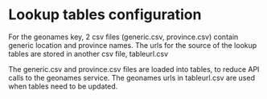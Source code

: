 # Lookup tables configuration

For the geonames key, 2 csv files (generic.csv, province.csv) contain generic location and province names.
The urls for the source of the lookup tables are stored in another csv file, tableurl.csv

The generic.csv and province.csv files are loaded into tables, to reduce API calls to the geonames service.
The geonames urls in tableurl.csv are used when tables need to be updated.